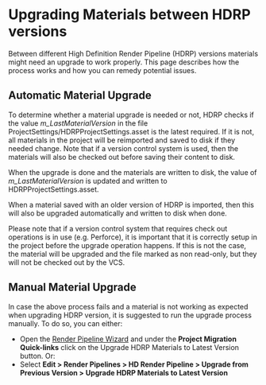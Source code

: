 # Upgrading Materials between HDRP versions

Between different High Definition Render Pipeline (HDRP) versions materials might need an upgrade to work properly. This page describes how the process works and how you can remedy potential issues.

## Automatic Material Upgrade

To determine whether a material upgrade is needed or not, HDRP checks if the value *m_LastMaterialVersion* in the file ProjectSettings/HDRPProjectSettings.asset is the latest required.
If it is not,  all materials in the project will be reimported and saved to disk if they needed change. Note that if a version control system is used, then the materials will also be checked out before saving their content to disk.

When the upgrade is done and the materials are written to disk, the value of *m_LastMaterialVersion* is updated and written to HDRPProjectSettings.asset.

When a material saved with an older version of HDRP is imported, then this will also be upgraded automatically and written to disk when done.

Please note that if a version control system that requires check out operations is in use (e.g. Perforce), it is important that it is correctly setup in the project before the upgrade operation happens. If this is not the case, the material will be upgraded and the file marked as non read-only, but they will not be checked out by the VCS.

## Manual Material Upgrade

In case the above process fails and a material is not working as expected when upgrading HDRP version, it is suggested to run the upgrade process manually. To do so, you can either:

- Open the [Render Pipeline Wizard](Render-Pipeline-Wizard.md) and under the **Project Migration Quick-links** click on the Upgrade HDRP Materials to Latest Version button. Or:
- Select **Edit > Render Pipelines > HD Render Pipeline > Upgrade from Previous Version > Upgrade HDRP Materials to Latest Version**
